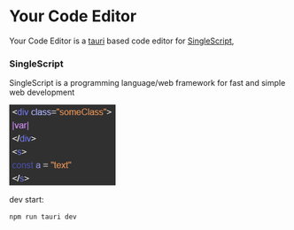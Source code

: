 # Your Code Editor
Your Code Editor is a [tauri](https://tauri.app/) based code editor for [SingleScript](https://github.com/QWERN-9876r/Qweron), 
### SingleScript 
SingleScript is a programming language/web framework for fast and simple web development

![image](./image.png)

dev start:

    npm run tauri dev